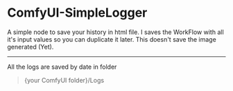 # ComfyUI-SimpleLogger

A simple node to save your history in html file. I saves the WorkFlow with all it's input values so you can duplicate it later. This doesn't save the image generated (Yet).

-----------

All the logs are saved by date in folder
> {your ComfyUI folder}/Logs